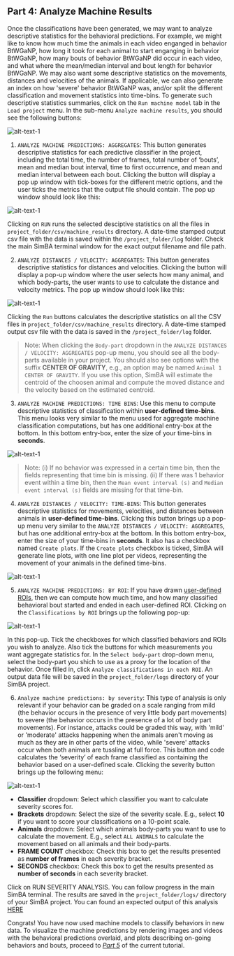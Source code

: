 ## Part 4:  Analyze Machine Results

Once the classifications have been generated, we may want to analyze descriptive statistics for the behavioral predictions. For example, we might like to know how much time the animals in each video enganged in behavior BtWGaNP, how long it took for each animal to start enganging in behavior BtWGaNP, how many bouts of behavior BtWGaNP did occur in each video, and what where the mean/median interval and bout length for behavior BtWGaNP. We may also want some descriptive statistics on the movements, distances and velocities of the animals. If applicable, we can also generate an index on how 'severe' behavior BtWGaNP was, and/or split the different classification and movement statistics into time-bins. To generate such descriptive statistics summaries, click on the `Run machine model` tab in the `Load project` menu. In the sub-menu `Analyze machine results`, you should see the following buttons:

![alt-text-1](/images/data_analysis_0523_1.png "data_log")

1. `ANALYZE MACHINE PREDICTIONS: AGGREGATES`: This button generates descriptive statistics for each predictive classifier in the project, including the total time, the number of frames, total number of ‘bouts’, mean and median bout interval, time to first occurrence, and mean and median interval between each bout. Clicking the button will display a pop up window with tick-boxes for the different metric options, and the user ticks the metrics that the output file should contain. The pop up window should look like this:

![alt-text-1](/images/data_analysis_0523_2.png "data_log")

Clicking on `RUN` runs the selected desciptive statistics on all the files in `project_folder/csv/machine_results` directory. A date-time stamped output csv file with the data is saved within the `/project_folder/log` folder. Check the main SimBA terminal window for the exact output filename and file path. 

2. `ANALYZE DISTANCES / VELOCITY: AGGREGATES`: This button generates descriptive statistics for distances and velocities. Clicking the button will display a pop-up window where the user selects how many animal, and which body-parts, the user wants to use to calculate the distance and velocity metrics. The pop up window should look like this:

![alt-text-1](/images/data_analysis_0523_3.png "data_log")

Clicking the `Run` buttons calculates the descriptive statistics on all the CSV files in `project_folder/csv/machine_results` directory. A date-time stamped output csv file with the data is saved in the `/project_folder/log` folder. 

> Note: When clicking the `Body-part` dropdown in the `ANALYZE DISTANCES / VELOCITY: AGGREGATES` pop-up menu, you should see all the body-parts available in your project. You should also see options with the suffix **CENTER OF GRAVITY**, e.g., an option may be named `Animal 1 CENTER OF GRAVITY`. If you use this option, SimBA will estimate the centroid of the choosen animal and compute the moved distance and the velocity based on the estimated centroid. 

3. `ANALYZE MACHINE PREDICTIONS: TIME BINS`: Use this menu to compute descriptive statistics of classification within **user-defined time-bins**. This menu looks very similar to the menu used for aggregate machine classification computations, but has one additional entry-box at the bottom. In this bottom entry-box, enter the size of your time-bins in **seconds**. 

![alt-text-1](/images/data_analysis_0523_4.png "data_log")

>Note: (i) If no behavior was expressed in a certain time bin, then the fields representing that time bin is missing. (ii) If there was 1 behavior event within a time bin, then the `Mean event interval (s)` and `Median event interval (s)` fields are missing for that time-bin. 

4. `ANALYZE DISTANCES / VELOCITY: TIME-BINS`: This button generates descriptive statistics for movements, velocities, and distances between animals in **user-defined time-bins**. Clicking this button brings up a pop-up menu very similar to the `ANALYZE DISTANCES / VELOCITY: AGGREGATES`,  but has one additional entry-box at the bottom. In this bottom entry-box, enter the size of your time-bins in **seconds**. It also has a checkbox named `Create plots`. If the `Create plots` checkbox is ticked, SimBA will generate line plots, with one line plot per videos, representing the movement of your animals in the defined time-bins. 

![alt-text-1](/images/data_analysis_0523_4.png "data_log")

5. ``ANALYZE MACHINE PREDICTIONS: BY ROI``: If you have drawn [user-defined ROIs](https://github.com/sgoldenlab/simba/blob/master/docs/ROI_tutorial_new.md), then we can compute how much time, and how many classified behavioral bout started and ended in each user-defined ROI. Clicking on the `Classifications by ROI` brings up the following pop-up:

![alt-text-1](/images/data_analysis_0523_5.png "clf_by_roi")

In this pop-up. Tick the checkboxes for which classified behaviors and ROIs you wish to analyze. Also tick the buttons for which measurements you want aggregate statistics for. In the `Select body-part` drop-down menu, select the body-part you shich to use as a proxy for the location of the behavior. Once filled in, click `Analyze classifications in each ROI`. An output data file will be saved in the `project_folder/logs` directory of your SimBA project.

6. `Analyze machine predictions: by severity`: This type of analysis is only relevant if your behavior can be graded on a scale ranging from mild (the behavior occurs in the presence of very little body part movements) to severe (the behavior occurs in the presence of a lot of body part movements). For instance, attacks could be graded this way, with 'mild' or 'moderate' attacks happening when the animals aren't moving as much as they are in other parts of the video, while 'severe' attacks occur when both animals are tussling at full force.  This button and code calculates the ‘severity’ of each frame classified as containing the behavior based on a user-defined scale. Clicking the severity button brings up the following menu: 

![alt-text-1](/images/severity_pop_up.png "severity_pop_up")

* **Classifier** dropdown: Select which classifier you want to calculate severity scores for.
* **Brackets** dropdown: Select the size of the severity scale. E.g., select **10** if you want to score your classifications on a 10-point scale.
* **Animals** dropdown: Select which animals body-parts you want to use to calculate the movement. E.g., select `ALL ANIMALS` to calculate the movement based on all animals and their body-parts. 
* **FRAME COUNT** checkbox: Check this box to get the results presented as **number of frames** in each severity bracket.
* **SECONDS** checkbox: Check this box to get the results presented as **number of seconds** in each severity bracket.

Click on RUN SEVERITY ANALYSIS. You can follow progress in the main SimBA terminal. The results are saved in the `project_folder/logs/` directory of your SimBA project. You can found an expected output of this analysis [HERE](https://github.com/sgoldenlab/simba/blob/master/misc/severity_example_20230301090603.csv)

Congrats! You have now used machine models to classify behaviors in new data. To visualize the machine predictions by rendering images and videos with the behavioral predictions overlaid, and plots describing on-going behaviors and bouts, proceed to [*Part 5*](https://github.com/sgoldenlab/simba/blob/master/docs/Scenario2.md#part-5--visualizing-machine-predictions) of the current tutorial. 
